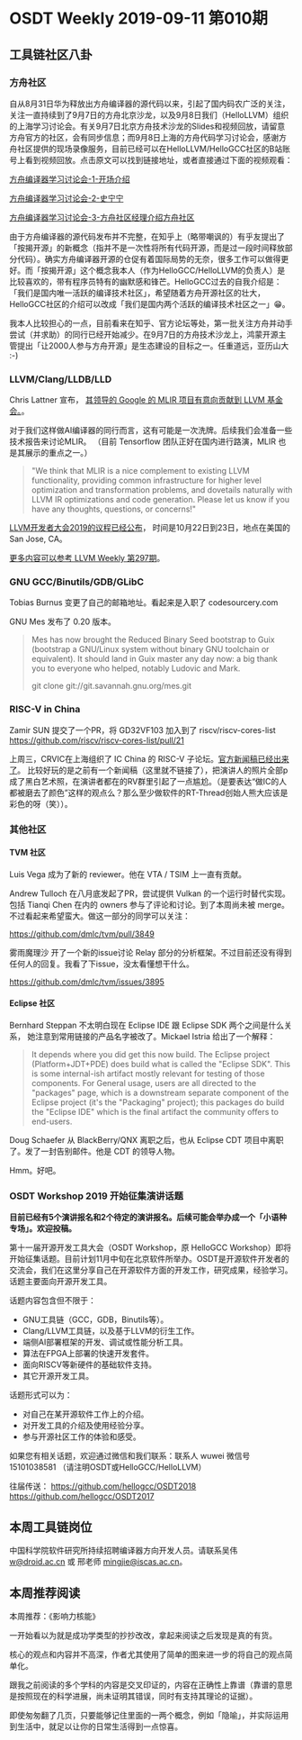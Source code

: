 # OSDT Weekly 2019-09-11 第010期

## 工具链社区八卦

### 方舟社区

自从8月31日华为释放出方舟编译器的源代码以来，引起了国内码农广泛的关注，关注一直持续到了9月7日的方舟北京沙龙，以及9月8日我们（HelloLLVM）组织的上海学习讨论会。有关9月7日北京方舟技术沙龙的Slides和视频回放，请留意方舟官方的社区，会有同步信息；而9月8日上海的方舟代码学习讨论会，感谢方舟社区提供的现场录像服务，目前已经可以在HelloLLVM/HelloGCC社区的B站账号上看到视频回放。点击原文可以找到链接地址，或者直接通过下面的视频观看：

[方舟编译器学习讨论会-1-开场介绍](https://www.bilibili.com/video/av67308332)

[方舟编译器学习讨论会-2-史宁宁](https://www.bilibili.com/video/av67308647)

[方舟编译器学习讨论会-3-方舟社区经理介绍方舟社区](https://www.bilibili.com/video/av67311408)

由于方舟编译器的源代码发布并不完整，在知乎上（略带嘲讽的）有乎友提出了「按揭开源」的新概念（指并不是一次性将所有代码开源，而是过一段时间释放部分代码）。确实方舟编译器开源的仓促有着国际局势的无奈，很多工作可以做得更好。而「按揭开源」这个概念我本人（作为HelloGCC/HelloLLVM的负责人）是比较喜欢的，带有程序员特有的幽默感和锋芒。HelloGCC过去的自我介绍是：「我们是国内唯一活跃的编译技术社区」，希望随着方舟开源社区的壮大，HelloGCC社区的介绍可以改成「我们是国内两个活跃的编译技术社区之一」😁。

我本人比较担心的一点，目前看来在知乎、官方论坛等处，第一批关注方舟并动手尝试（并求助）的同行已经开始减少。在9月7日的方舟技术沙龙上，鸿蒙开源主管提出「让2000人参与方舟开源」是生态建设的目标之一。任重道远，亚历山大 :-)

### LLVM/Clang/LLDB/LLD

Chris Lattner 宣布，
[其领导的 Google 的 MLIR 项目有意向贡献到 LLVM 基金会。](http://lists.llvm.org/pipermail/llvm-dev/2019-September/134992.html)。

对于我们这样做AI编译器的同行而言，这有可能是一次洗牌。后续我们会准备一些技术报告来讨论MLIR。
（目前 Tensorflow 团队正好在国内进行路演，MLIR 也是其展示的重点之一。）

> "We think that MLIR is a nice complement to existing LLVM functionality,
> providing common infrastructure for higher level optimization and
> transformation problems, and dovetails naturally with LLVM IR optimizations
> and code generation. Please let us know if you have any thoughts, questions,
> or concerns!"

[LLVM开发者大会2019的议程已经公布](http://blog.llvm.org/2019/09/announcing-program-for-2019-llvm.html)，
时间是10月22日到23日，地点在美国的 San Jose, CA。

[更多内容可以参考 LLVM Weekly 第297期](http://llvmweekly.org/issue/297)。

### GNU GCC/Binutils/GDB/GLibC

Tobias Burnus 变更了自己的邮箱地址。看起来是入职了 codesourcery.com

GNU Mes 发布了 0.20 版本。

> Mes has now brought the Reduced Binary Seed bootstrap to Guix (bootstrap
> a GNU/Linux system without binary GNU toolchain or equivalent).  It
> should land in Guix master any day now: a big thank you to everyone who
> helped, notably Ludovic and Mark.
>
> git clone git://git.savannah.gnu.org/mes.git

### RISC-V in China

Zamir SUN 提交了一个PR，将 GD32VF103 加入到了 riscv/riscv-cores-list https://github.com/riscv/riscv-cores-list/pull/21

上周三，CRVIC在上海组织了 IC China 的 RISC-V 子论坛。[官方新闻稿已经出来了](https://mp.weixin.qq.com/s/1mayjpygOXQEUA7EEvHd2g)。
比较好玩的是之前有一个新闻稿（这里就不链接了），把演讲人的照片全部p成了黑白艺术照，在演讲者都在的RV群里引起了一点尴尬。（是要表达“做IC的人都被磨去了颜色”这样的观点么？那么至少做软件的RT-Thread创始人熊大应该是彩色的呀（笑））。

### 其他社区

#### TVM 社区

Luis Vega 成为了新的 reviewer。他在 VTA / TSIM 上一直有贡献。

Andrew Tulloch 在八月底发起了PR，尝试提供 Vulkan 的一个运行时替代实现。包括 Tianqi Chen 在内的 owners 参与了评论和讨论。到了本周尚未被 merge。不过看起来希望蛮大。做这一部分的同学可以关注：

https://github.com/dmlc/tvm/pull/3849

雾雨魔理沙 开了一个新的issue讨论 Relay 部分的分析框架。不过目前还没有得到任何人的回复。我看了下issue，没太看懂想干什么。

https://github.com/dmlc/tvm/issues/3895

#### Eclipse 社区

Bernhard Steppan 不太明白现在 Eclipse IDE 跟 Eclipse SDK 两个之间是什么关系， 她注意到常用链接的产品名字被改了。Mickael Istria 给出了一个解释：

> It depends where you did get this now build.
> The Eclipse project (Platform+JDT+PDE) does build what is called the "Eclipse SDK". This is some internal-ish artifact mostly relevant for testing of those components. For General usage, users are all directed to the "packages" page, which is a downstream separate component of the Eclipse project (it's the "Packaging" project); this packages do build the "Eclipse IDE" which is the final artifact the community offers to end-users.

Doug Schaefer 从 BlackBerry/QNX 离职之后，也从 Eclipse CDT 项目中离职了。发了一封告别邮件。他是 CDT 的领导人物。

Hmm。好吧。

### OSDT Workshop 2019 开始征集演讲话题

**目前已经有5个演讲报名和2个待定的演讲报名。后续可能会举办成一个「小语种专场」。欢迎投稿。**

第十一届开源开发工具大会（OSDT Workshop，原 HelloGCC Workshop）即将开始征集话题。目前计划11月中旬在北京软件所举办。OSDT是开源软件开发者的交流会，我们在这里分享自己在开源软件方面的开发工作，研究成果，经验学习。话题主要面向开源开发工具。

话题内容包含但不限于：
* GNU工具链（GCC，GDB，Binutils等）。
* Clang/LLVM工具链，以及基于LLVM的衍生工作。
* 端侧AI部署框架的开发、调试或性能分析工具。
* 算法在FPGA上部署的快速开发套件。
* 面向RISCV等新硬件的基础软件支持。
* 其它开源开发工具。

话题形式可以为：
* 对自己在某开源软件工作上的介绍。
* 对开发工具的介绍及使用经验分享。
* 参与开源社区工作的体验和感受。

如果您有相关话题，欢迎通过微信和我们联系：联系人 wuwei 微信号 15101038581 （请注明OSDT或HelloGCC/HelloLLVM）

往届传送：
https://github.com/hellogcc/OSDT2018
https://github.com/hellogcc/OSDT2017

## 本周工具链岗位

中国科学院软件研究所持续招聘编译器方向开发人员。请联系吴伟 w@droid.ac.cn 或 邢老师 mingjie@iscas.ac.cn。

## 本周推荐阅读

本周推荐：《影响力核能》

一开始看以为就是成功学类型的抄抄改改，拿起来阅读之后发现是真的有货。

核心的观点和内容并不高深，作者尤其使用了简单的图来进一步的将自己的观点简单化。

跟我之前阅读的多个学科的内容是交叉印证的，内容在正确性上靠谱（靠谱的意思是按照现在的科学进展，尚未证明其错误，同时有支持其理论的证据）。

即使匆匆翻了几页，只要能够记住里面的一两个概念，例如「隐喻」，并实际运用到生活中，就足以让你的日常生活得到一点惊喜。
